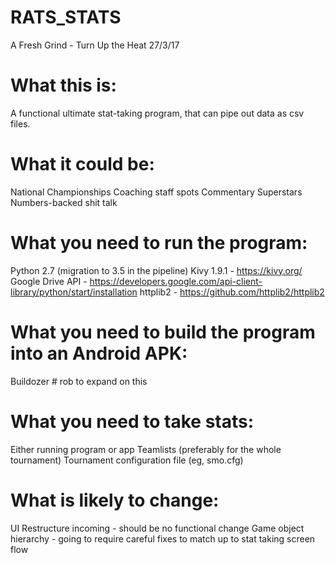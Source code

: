 # RATS_STATS
A Fresh Grind - Turn Up the Heat
27/3/17

# What this is:
A functional ultimate stat-taking program, that can pipe out data as csv files.

# What it could be:
National Championships
Coaching staff spots 
Commentary Superstars
Numbers-backed shit talk

# What you need to run the program:
Python 2.7 (migration to 3.5 in the pipeline)
Kivy 1.9.1 - https://kivy.org/
Google Drive API - https://developers.google.com/api-client-library/python/start/installation
httplib2 - https://github.com/httplib2/httplib2

# What you need to build the program into an Android APK:
Buildozer # rob to expand on this

# What you need to take stats:
Either running program or app
Teamlists (preferably for the whole tournament)
Tournament configuration file (eg, smo.cfg)

# What is likely to change:
UI Restructure incoming - should be no functional change
Game object hierarchy - going to require careful fixes to match up to stat taking screen flow
